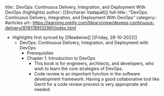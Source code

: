title:: DevOps: Continuous Delivery, Integration, and Deployment With DevOps (highlights)
author:: [[Sricharan Vadapalli]]
full-title:: "DevOps: Continuous Delivery, Integration, and Deployment With DevOps"
category:: #articles
url:: https://learning.oreilly.com/library/view/devops-continuous-delivery/9781789132991/index.html

- Highlights first synced by [[Readwise]] [[Friday, 28-10-2022]]
	- DevOps: Continuous Delivery, Integration, and Deployment with DevOps
		- Prerequisites
		- Chapter 1. Introduction to DevOps
			- This book is for engineers, architects, and developers, who wish to learn the core strategies of DevOps.
			- Code review is an important function in the software development framework. Having a good collaborative tool like Gerrit for a code review process is very appropriate and needed.